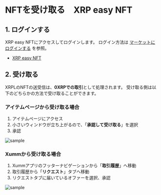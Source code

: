 # NFTを受け取る　XRP easy NFT

<!----------------------------------------------->
<a id="07_01_01"></a>
## 1. ログインする
<!----------------------------------------------->

XRP easy NFTにアクセスしてログインします。
ログイン方法は [マーケットにログインする](/02.md#02_02) を参照。
- [XRP easy NFT](https://xrpeasynft.com/)


<!----------------------------------------------->
<a id="07_01_02"></a>
## 2. 受け取る
<!----------------------------------------------->

XRPLのNFTの送受信は、**0XRPでの取引**として処理されます。
受け取る側は以下のどちらかの方法で受け取ることができます。

### アイテムページから受け取る場合
1. アイテムページにアクセス
2. 小さいウィンドウが立ち上がるので、「**承認して受け取る**」を選択
3. 承認

![sample](/manual_pic/05_01_pic02.png)

### Xummから受け取る場合
1. Xummアプリのフッターナビゲーションから「**取引履歴**」へ移動
2. 取引履歴から「**リクエスト**」タブへ移動
3. リクエストタブに届いているオファーを選択、承認

![sample](/manual_pic/07_01_pic01.png)
